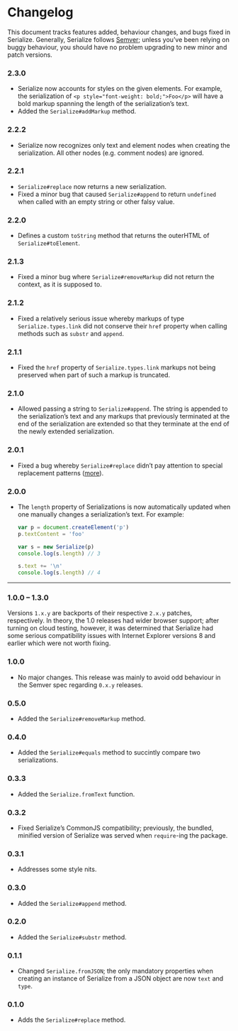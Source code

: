 # Changelog

This document tracks features added, behaviour changes, and bugs fixed in Serialize. Generally, Serialize follows [Semver](http://semver.org/); unless you’ve been relying on buggy behaviour, you should have no problem upgrading to new minor and patch versions.

### 2.3.0

- Serialize now accounts for styles on the given elements. For example, the serialization of `<p style="font-weight: bold;">Foo</p>` will have a bold markup spanning the length of the serialization’s text.
- Added the `Serialize#addMarkup` method.

### 2.2.2

- Serialize now recognizes only text and element nodes when creating the serialization. All other nodes (e.g. comment nodes) are ignored.

### 2.2.1

- `Serialize#replace` now returns a new serialization.
- Fixed a minor bug that caused `Serialize#append` to return `undefined` when called with an empty string or other falsy value.

### 2.2.0

- Defines a custom `toString` method that returns the outerHTML of `Serialize#toElement`.

### 2.1.3

- Fixed a minor bug where `Serialize#removeMarkup` did not return the context, as it is supposed to.

### 2.1.2

- Fixed a relatively serious issue whereby markups of type `Serialize.types.link` did not conserve their `href` property when calling methods such as `substr` and `append`.

### 2.1.1

- Fixed the `href` property of `Serialize.types.link` markups not being preserved when part of such a markup is truncated.

### 2.1.0

- Allowed passing a string to `Serialize#append`. The string is appended to the serialization’s text and any markups that previously terminated at the end of the serialization are extended so that they terminate at the end of the newly extended serialization.

### 2.0.1

- Fixed a bug whereby `Serialize#replace` didn’t pay attention to special replacement patterns ([more](https://github.com/lucthev/serialize/issues/2)).

### 2.0.0

- The `length` property of Serializations is now automatically updated when one manually changes a serialization’s text. For example:
    ```js
    var p = document.createElement('p')
    p.textContent = 'foo'

    var s = new Serialize(p)
    console.log(s.length) // 3

    s.text += '\n'
    console.log(s.length) // 4
    ```

---

### 1.0.0 – 1.3.0

Versions `1.x.y` are backports of their respective `2.x.y` patches, respectively. In theory, the 1.0 releases had wider browser support; after turning on cloud testing, however, it was determined that Serialize had some serious compatibility issues with Internet Explorer versions 8 and earlier which were not worth fixing.

### 1.0.0

- No major changes. This release was mainly to avoid odd behaviour in the Semver spec regarding `0.x.y` releases.

### 0.5.0

- Added the `Serialize#removeMarkup` method.

### 0.4.0

- Added the `Serialize#equals` method to succintly compare two serializations.

### 0.3.3

- Added the `Serialize.fromText` function.

### 0.3.2

- Fixed Serialize’s CommonJS compatibility; previously, the bundled, minified version of Serialize was served when `require`-ing the package.

### 0.3.1

- Addresses some style nits.

### 0.3.0

- Added the `Serialize#append` method.

### 0.2.0

- Added the `Serialize#substr` method.

### 0.1.1

- Changed `Serialize.fromJSON`; the only mandatory properties when creating an instance of Serialize from a JSON object are now `text` and `type`.

### 0.1.0

- Adds the `Serialize#replace` method.
